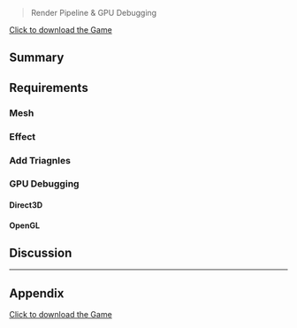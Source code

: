 > Render Pipeline & GPU Debugging

[Click to download the Game](/assets/A01_Zhitao.zip)
## Summary

## Requirements

### Mesh

### Effect

### Add Triagnles

### GPU Debugging

#### Direct3D

#### OpenGL

## Discussion

---

## Appendix

[Click to download the Game](/assets/A01_Zhitao.zip)
